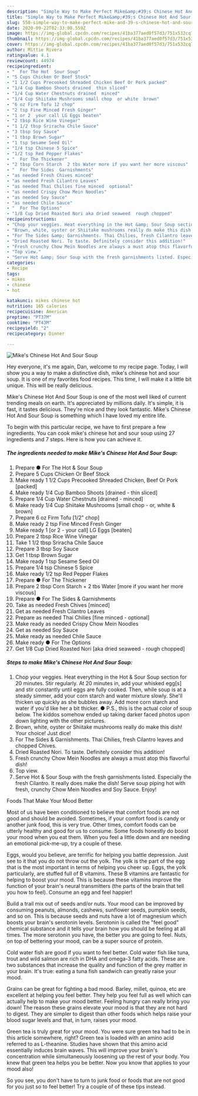 ```yaml
---
description: "Simple Way to Make Perfect Mike&amp;#39;s Chinese Hot And Sour Soup"
title: "Simple Way to Make Perfect Mike&amp;#39;s Chinese Hot And Sour Soup"
slug: 550-simple-way-to-make-perfect-mike-and-39-s-chinese-hot-and-sour-soup
date: 2020-09-22T02:33:08.559Z
image: https://img-global.cpcdn.com/recipes/41ba377aed0f57d3/751x532cq70/mikes-chinese-hot-and-sour-soup-recipe-main-photo.jpg
thumbnail: https://img-global.cpcdn.com/recipes/41ba377aed0f57d3/751x532cq70/mikes-chinese-hot-and-sour-soup-recipe-main-photo.jpg
cover: https://img-global.cpcdn.com/recipes/41ba377aed0f57d3/751x532cq70/mikes-chinese-hot-and-sour-soup-recipe-main-photo.jpg
author: Mittie Rivera
ratingvalue: 4.1
reviewcount: 44974
recipeingredient:
- "  For The Hot  Sour Soup"
- "5 Cups Chicken Or Beef Stock"
- "1 1/2 Cups Precooked Shreaded Chicken Beef Or Pork packed"
- "1/4 Cup Bamboo Shoots drained  thin sliced"
- "1/4 Cup Water Chestnuts drained  minced"
- "1/4 Cup Shiitake Mushrooms small chop  or white  brown"
- "6 oz Firm Tofu 12 chop"
- "2 tsp Fine Minced Fresh Ginger"
- "1 or 2  your call LG Eggs beaten"
- "2 tbsp Rice Wine Vinegar"
- "1 1/2 tbsp Sriracha Chile Sauce"
- "3 tbsp Soy Sauce"
- "1 tbsp Brown Sugar"
- "1 tsp Sesame Seed Oil"
- "1/4 tsp Chinese 5 Spice"
- "1/2 tsp Red Pepper Flakes"
- "  For The Thickener"
- "2 tbsp Corn Starch  2 tbs Water more if you want her more viscous"
- "  For The Sides  Garnishments"
- "as needed Fresh Chives minced"
- "as needed Fresh Cilantro Leaves"
- "as needed Thai Chilies fine minced  optional"
- "as needed Crispy Chow Mein Noodles"
- "as needed Soy Sauce"
- "as needed Chile Sauce"
- "  For The Options"
- "1/8 Cup Dried Roasted Nori aka dried seaweed  rough chopped"
recipeinstructions:
- "Chop your veggies. Heat everything in the Hot &amp; Sour Soup section for 20 minutes. Stir regularly. At 20 minutes in, add your whisked egg[s] and stir constantly until eggs are fully cooked. Then, while soup is at a steady simmer, add your corn starch and water mixture slowly. She&#39;ll thicken up quickly as she bubbles away. Add more corn starch and water if you&#39;d like her a bit thicker. ● P.S., this is the actual color of soup below. The kiddos somehow ended up taking darker faced photos upon down lighting with the other pictures."
- "Brown, white, oyster or Shiitake mushrooms really do make this dish! Your choice! Just dice!"
- "For The Sides &amp; Garnishments. Thai Chilies, fresh Cilantro leaves and chopped Chives."
- "Dried Roasted Nori. To taste. Definitely consider this addition!"
- "Fresh crunchy Chow Mein Noodles are always a must atop this flavorful dish!"
- "Top view."
- "Serve Hot &amp; Sour Soup with the fresh garnishments listed. Especially the fresh Cilantro. It really does make the dish! Serve soup piping hot with fresh, crunchy Chow Mein Noodles and Soy Sauce. Enjoy!"
categories:
- Recipe
tags:
- mikes
- chinese
- hot

katakunci: mikes chinese hot 
nutrition: 165 calories
recipecuisine: American
preptime: "PT37M"
cooktime: "PT43M"
recipeyield: "2"
recipecategory: Dinner

---
```



![Mike&#39;s Chinese Hot And Sour Soup](https://img-global.cpcdn.com/recipes/41ba377aed0f57d3/751x532cq70/mikes-chinese-hot-and-sour-soup-recipe-main-photo.jpg)

Hey everyone, it's me again, Dan, welcome to my recipe page. Today, I will show you a way to make a distinctive dish, mike&#39;s chinese hot and sour soup. It is one of my favorites food recipes. This time, I will make it a little bit unique. This will be really delicious.



Mike&#39;s Chinese Hot And Sour Soup is one of the most well liked of current trending meals on earth. It's appreciated by millions daily. It's simple, it is fast, it tastes delicious. They're nice and they look fantastic. Mike&#39;s Chinese Hot And Sour Soup is something which I have loved my entire life.


To begin with this particular recipe, we have to first prepare a few ingredients. You can cook mike&#39;s chinese hot and sour soup using 27 ingredients and 7 steps. Here is how you can achieve it.

<!--inarticleads1-->

##### The ingredients needed to make Mike&#39;s Chinese Hot And Sour Soup:

1. Prepare  ● For The Hot &amp; Sour Soup
1. Prepare 5 Cups Chicken Or Beef Stock
1. Make ready 1 1/2 Cups Precooked Shreaded Chicken, Beef Or Pork [packed]
1. Make ready 1/4 Cup Bamboo Shoots [drained - thin sliced]
1. Prepare 1/4 Cup Water Chestnuts [drained - minced]
1. Make ready 1/4 Cup Shiitake Mushrooms [small chop - or, white &amp; brown]
1. Prepare 6 oz Firm Tofu [1/2&#34; chop]
1. Make ready 2 tsp Fine Minced Fresh Ginger
1. Make ready 1 [or 2 - your call] LG Eggs [beaten]
1. Prepare 2 tbsp Rice Wine Vinegar
1. Take 1 1/2 tbsp Sriracha Chile Sauce
1. Prepare 3 tbsp Soy Sauce
1. Get 1 tbsp Brown Sugar
1. Make ready 1 tsp Sesame Seed Oil
1. Prepare 1/4 tsp Chinese 5 Spice
1. Make ready 1/2 tsp Red Pepper Flakes
1. Prepare  ● For The Thickener
1. Prepare 2 tbsp Corn Starch + 2 tbs Water [more if you want her more viscous]
1. Prepare  ● For The Sides &amp; Garnishments
1. Take as needed Fresh Chives [minced]
1. Get as needed Fresh Cilantro Leaves
1. Prepare as needed Thai Chilies [fine minced - optional]
1. Make ready as needed Crispy Chow Mein Noodles
1. Get as needed Soy Sauce
1. Make ready as needed Chile Sauce
1. Make ready  ● For The Options
1. Get 1/8 Cup Dried Roasted Nori [aka dried seaweed - rough chopped]




<!--inarticleads2-->

##### Steps to make Mike&#39;s Chinese Hot And Sour Soup:

1. Chop your veggies. Heat everything in the Hot &amp; Sour Soup section for 20 minutes. Stir regularly. At 20 minutes in, add your whisked egg[s] and stir constantly until eggs are fully cooked. Then, while soup is at a steady simmer, add your corn starch and water mixture slowly. She&#39;ll thicken up quickly as she bubbles away. Add more corn starch and water if you&#39;d like her a bit thicker. ● P.S., this is the actual color of soup below. The kiddos somehow ended up taking darker faced photos upon down lighting with the other pictures.
1. Brown, white, oyster or Shiitake mushrooms really do make this dish! Your choice! Just dice!
1. For The Sides &amp; Garnishments. Thai Chilies, fresh Cilantro leaves and chopped Chives.
1. Dried Roasted Nori. To taste. Definitely consider this addition!
1. Fresh crunchy Chow Mein Noodles are always a must atop this flavorful dish!
1. Top view.
1. Serve Hot &amp; Sour Soup with the fresh garnishments listed. Especially the fresh Cilantro. It really does make the dish! Serve soup piping hot with fresh, crunchy Chow Mein Noodles and Soy Sauce. Enjoy!




Foods That Make Your Mood Better


Most of us have been conditioned to believe that comfort foods are not good and should be avoided. Sometimes, if your comfort food is candy or another junk food, this is very true. Other times, comfort foods can be utterly healthy and good for us to consume. Some foods honestly do boost your mood when you eat them. When you feel a little down and are needing an emotional pick-me-up, try a couple of these.

Eggs, would you believe, are terrific for helping you battle depression. Just see to it that you do not throw out the yolk. The yolk is the part of the egg that is the most important in terms of helping you cheer up. Eggs, the yolk particularly, are stuffed full of B vitamins. These B vitamins are fantastic for helping to boost your mood. This is because these vitamins improve the function of your brain's neural transmitters (the parts of the brain that tell you how to feel). Consume an egg and feel happier!

Build a trail mix out of seeds and/or nuts. Your mood can be improved by consuming peanuts, almonds, cashews, sunflower seeds, pumpkin seeds, and so on. This is because seeds and nuts have a lot of magnesium which boosts your brain's serotonin levels. Serotonin is called the "feel good" chemical substance and it tells your brain how you should be feeling at all times. The more serotonin you have, the better you are going to feel. Nuts, on top of bettering your mood, can be a super source of protein.

Cold water fish are good if you want to feel better. Cold water fish like tuna, trout and wild salmon are rich in DHA and omega-3 fatty acids. These are two substances that increase the quality and function of the grey matter in your brain. It's true: eating a tuna fish sandwich can greatly raise your mood. 

Grains can be great for fighting a bad mood. Barley, millet, quinoa, etc are excellent at helping you feel better. They help you feel full as well which can actually help to make your mood better. Feeling hungry can really bring you down! The reason these grains elevate your mood is that they are not hard to digest. They are simpler to digest than other foods which helps raise your blood sugar levels and that, in turn, raises your mood.

Green tea is truly great for your mood. You were sure green tea had to be in this article somewhere, right? Green tea is loaded with an amino acid referred to as L-theanine. Studies have shown that this amino acid essentially induces brain waves. This will improve your brain's concentration while simultaneously loosening up the rest of your body. You knew that green tea helps you be better. Now you know that applies to your mood also!

So you see, you don't have to turn to junk food or foods that are not good for you just so to feel better! Try  a  couple of  of  these  tips  instead.

